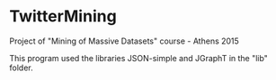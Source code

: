 # TwitterMining
Project of "Mining of Massive Datasets" course - Athens 2015

This program used the libraries JSON-simple and JGraphT in the "lib" folder.
